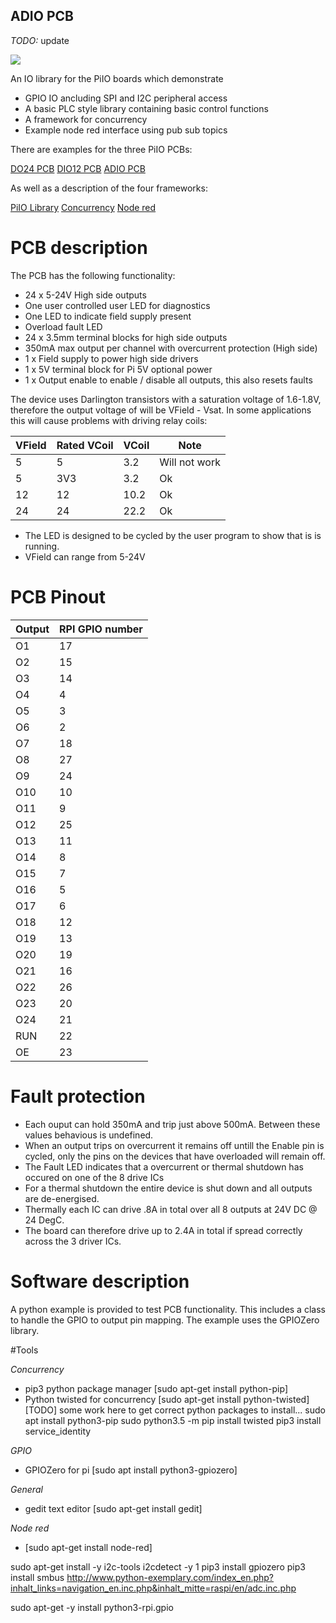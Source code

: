 ## ADIO PCB

_TODO:_ update

![](https://github.com/lawsonkeith/PiIO/raw/master/images/enclosure1.PNG)

An IO library for the PiIO boards which demonstrate

* GPIO IO ancluding SPI and I2C peripheral access
* A basic PLC style library containing basic control functions
* A framework for concurrency
* Example node red interface using pub sub topics

There are examples for the three PiIO PCBs:

[DO24 PCB](./Docs/Readme_DO24.md)
[DIO12 PCB](./Docs/Readme_DIO12.md)
[ADIO PCB](./Docs/Readme_ADIO.md)

As well as a description of the four frameworks:

[PiIO Library](./Docs/Readme_PiIO.md)
[Concurrency](./Docs/Readme_Concurrency.md)
[Node red](./Docs/Readme_NodeRed.md)


# PCB description
The PCB has the following functionality:

* 24 x 5-24V High side outputs
* One user controlled user LED for diagnostics
* One LED to indicate field supply present
* Overload fault LED
* 24 x 3.5mm terminal blocks for high side outputs
* 350mA max output per channel with overcurrent protection (High side)
* 1 x Field supply to power high side drivers
* 1 x 5V terminal block for Pi 5V optional power
* 1 x Output enable to enable / disable all outputs, this also resets faults

The device uses Darlington transistors with a saturation voltage of 1.6-1.8V, therefore the output voltage of will be VField - Vsat.
In some applications this will cause problems with driving  relay coils:

VField | Rated VCoil | VCoil | Note
------- | ------ | ------- | -----
5 | 5 | 3.2 | Will not work
5 | 3V3 | 3.2 | Ok
12 | 12 | 10.2 | Ok
24 | 24 | 22.2 | Ok


* The LED is designed to be cycled by the user program to show that is is running.
* VField can range from 5-24V

# PCB Pinout

Output | RPI GPIO number
---- | ----
O1 | 17
O2 | 15
O3 | 14
O4 | 4
O5 | 3
O6 | 2
O7 | 18
O8 | 27
O9 | 24
O10 | 10
O11 | 9
O12 | 25
O13 | 11
O14 | 8
O15 | 7
O16 | 5
O17 | 6
O18 | 12
O19 | 13
O20 | 19
O21 | 16
O22 | 26
O23 | 20
O24 | 21
RUN | 22
OE | 23


# Fault protection

* Each ouput can hold 350mA and trip just above 500mA.  Between these values behavious is undefined.
* When an output trips on overcurrent it remains off untill the Enable pin is cycled, only the pins on the devices that have overloaded will remain off.
* The Fault LED indicates that a overcurrent or thermal shutdown has occured on one of the 8 drive ICs
* For a thermal shutdown the entire device is shut down and all outputs are de-energised.
* Thermally each IC can drive .8A in total over all 8 outputs at 24V DC @ 24 DegC.  
* The board can therefore  drive up to 2.4A in total if spread correctly across the 3 driver ICs.


# Software description

A python example is provided to test PCB functionality.  This includes a class to handle the GPIO to output pin mapping.
The example uses the GPIOZero library.


#Tools

_Concurrency_
* pip3 python package manager [sudo apt-get install python-pip]
* Python twisted for concurrency [sudo apt-get install python-twisted]
 [TODO] 
 some work here to get correct python packages to install...
 sudo apt install python3-pip
 sudo python3.5 -m pip install twisted
 pip3 install service_identity


_GPIO_
* GPIOZero for pi [sudo apt install python3-gpiozero]

_General_
* gedit text editor  [sudo apt-get install gedit]

_Node red_
* [sudo apt-get install node-red]

sudo apt-get install -y i2c-tools
i2cdetect -y 1
pip3 install gpiozero
pip3 install smbus
http://www.python-exemplary.com/index_en.php?inhalt_links=navigation_en.inc.php&inhalt_mitte=raspi/en/adc.inc.php

sudo apt-get -y install python3-rpi.gpio
